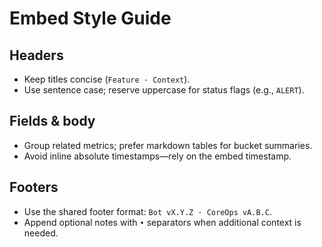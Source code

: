 # Embed Style Guide

## Headers
- Keep titles concise (`Feature · Context`).
- Use sentence case; reserve uppercase for status flags (e.g., `ALERT`).

## Fields & body
- Group related metrics; prefer markdown tables for bucket summaries.
- Avoid inline absolute timestamps—rely on the embed timestamp.

## Footers
- Use the shared footer format: `Bot vX.Y.Z · CoreOps vA.B.C`.
- Append optional notes with ` • ` separators when additional context is needed.
